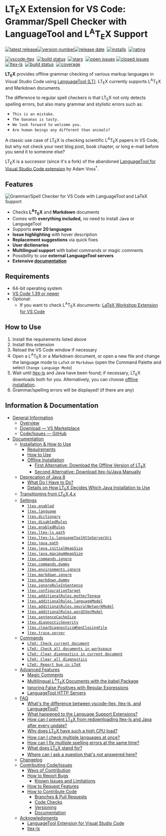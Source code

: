<!--
   - Copyright (C) 2020 Julian Valentin, LTeX Development Community
   -
   - This Source Code Form is subject to the terms of the Mozilla Public
   - License, v. 2.0. If a copy of the MPL was not distributed with this
   - file, You can obtain one at https://mozilla.org/MPL/2.0/.
   -->

# LT<sub>E</sub>X Extension for VS Code: Grammar/Spell Checker with LanguageTool and L<sup>A</sup>T<sub>E</sub>X Support

[![latest release](https://badgen.net/badge/-/release/585858?label=)![version number](https://badgen.net/vs-marketplace/v/valentjn.vscode-ltex?label=)![release date](https://badgen.net/github/last-commit/valentjn/vscode-ltex/release?label=)][marketplace]&nbsp;
[![installs](https://badgen.net/vs-marketplace/i/valentjn.vscode-ltex)][marketplace]&nbsp;
[![rating](https://badgen.net/vs-marketplace/rating/valentjn.vscode-ltex)][marketplace]

[![vscode-ltex](https://badgen.net/github/license/valentjn/vscode-ltex?label=vscode-ltex)](https://github.com/valentjn/vscode-ltex)&nbsp;
[![build status](https://badgen.net/travis/valentjn/vscode-ltex/release)](https://www.travis-ci.org/valentjn/vscode-ltex)&nbsp;
[![stars](https://badgen.net/github/stars/valentjn/vscode-ltex)](https://github.com/valentjn/vscode-ltex)&nbsp;
[![open issues](https://badgen.net/github/open-issues/valentjn/vscode-ltex?label=open/closed%20issues&color=blue)](https://github.com/valentjn/vscode-ltex/issues)&nbsp;[![closed issues](https://badgen.net/github/closed-issues/valentjn/vscode-ltex?label=)](https://github.com/valentjn/vscode-ltex/issues)\
[![ltex-ls](https://badgen.net/github/license/valentjn/ltex-ls?label=ltex-ls)](https://github.com/valentjn/ltex-ls)&nbsp;
[![build status](https://badgen.net/travis/valentjn/vscode-ltex/release)](https://www.travis-ci.org/valentjn/ltex-ls)&nbsp;
[![coverage](https://badgen.net/coveralls/c/github/valentjn/ltex-ls/release)](https://coveralls.io/github/valentjn/ltex-ls)

**LT<sub>E</sub>X** provides offline grammar checking of various markup languages in Visual Studio Code using [LanguageTool (LT)](https://languagetool.org/). LT<sub>E</sub>X currently supports L<sup>A</sup>T<sub>E</sub>X and Markdown documents.

The difference to regular spell checkers is that LT<sub>E</sub>X not only detects spelling errors, but also many grammar and stylistic errors such as:

- `This is an mistake.`
- `The bananas is tasty.`
- `We look forward to welcome you.`
- `Are human beings any different than animals?`

A classic use case of LT<sub>E</sub>X is checking scientific L<sup>A</sup>T<sub>E</sub>X papers in VS Code, but why not check your next blog post, book chapter, or long e-mail before you send it to someone else?

LT<sub>E</sub>X is a successor (since it's a fork) of the abandoned [LanguageTool for Visual Studio Code extension](https://github.com/adamvoss/vscode-languagetool) by Adam Voss<sup>†</sup>.

## Features

![Grammar/Spell Checker for VS Code with LanguageTool and LaTeX Support](https://github.com/valentjn/vscode-ltex/raw/release/img/banner-ltex.png)

- Checks **L<sup>A</sup>T<sub>E</sub>X** and **Markdown** documents
- Comes with **everything included,** no need to install Java or LanguageTool
- Supports **over 20 languages**
- **Issue highlighting** with hover description
- **Replacement suggestions** via quick fixes
- **User dictionaries**
- **Multilingual support** with babel commands or magic comments
- Possibility to use **external LanguageTool servers**
- **Extensive [documentation](https://valentjn.github.io/vscode-ltex/)**

## Requirements

- 64-bit operating system
- [VS Code 1.39 or newer](https://code.visualstudio.com/)
- Optional:
  - If you want to check L<sup>A</sup>T<sub>E</sub>X documents: [LaTeX Workshop Extension for VS Code](https://marketplace.visualstudio.com/items?itemName=James-Yu.latex-workshop)

## How to Use

1. Install the requirements listed above
2. Install this extension
3. Reload the VS Code window if necessary
4. Open a L<sup>A</sup>T<sub>E</sub>X or a Markdown document, or open a new file and change the language mode to `LaTeX` or `Markdown` (open the Command Palette and select `Change Language Mode`)
5. Wait until [ltex-ls](https://valentjn.github.io/vscode-ltex/docs/faq.html#whats-the-difference-between-vscode-ltex-ltex-ls-and-languagetool) and Java have been found; if necessary, LT<sub>E</sub>X downloads both for you. Alternatively, you can choose [offline installation](https://valentjn.github.io/vscode-ltex/docs/installation-how-to-use.html#offline-installation).
6. Grammar/spelling errors will be displayed! (if there are any)

## Information & Documentation

- [General Information](https://valentjn.github.io/vscode-ltex/index.html)
  - [Overview](https://valentjn.github.io/vscode-ltex/index.html)
  - [Download — VS Marketplace](https://marketplace.visualstudio.com/items?itemName=valentjn.vscode-ltex)
  - [Code/Issues — GitHub](https://github.com/valentjn/vscode-ltex)
- [Documentation](https://valentjn.github.io/vscode-ltex/docs/installation-how-to-use.html)
  - [Installation & How to Use](https://valentjn.github.io/vscode-ltex/docs/installation-how-to-use.html)
    - [Requirements](https://valentjn.github.io/vscode-ltex/docs/installation-how-to-use.html#requirements)
    - [How to Use](https://valentjn.github.io/vscode-ltex/docs/installation-how-to-use.html#how-to-use)
    - [Offline Installation](https://valentjn.github.io/vscode-ltex/docs/installation-how-to-use.html#offline-installation)
      - [First Alternative: Download the Offline Version of LT<sub>E</sub>X](https://valentjn.github.io/vscode-ltex/docs/installation-how-to-use.html#first-alternative-download-the-offline-version-of-ltex)
      - [Second Alternative: Download ltex-ls/Java Manually](https://valentjn.github.io/vscode-ltex/docs/installation-how-to-use.html#second-alternative-download-ltex-lsjava-manually)
  - [Deprecation of Java 8](https://valentjn.github.io/vscode-ltex/docs/deprecation-of-java-8.html)
    - [What Do I Have to Do?](https://valentjn.github.io/vscode-ltex/docs/deprecation-of-java-8.html#what-do-i-have-to-do)
    - [Details on How LT<sub>E</sub>X Decides Which Java Installation to Use](https://valentjn.github.io/vscode-ltex/docs/deprecation-of-java-8.html#details-on-how-ltex-decides-which-java-installation-to-use)
  - [Transitioning from LT<sub>E</sub>X 4.x](https://valentjn.github.io/vscode-ltex/docs/transitioning-from-ltex-4x.html)
  - [Settings](https://valentjn.github.io/vscode-ltex/docs/settings.html)
    - [`ltex.enabled`](https://valentjn.github.io/vscode-ltex/docs/settings.html#ltexenabled)
    - [`ltex.language`](https://valentjn.github.io/vscode-ltex/docs/settings.html#ltexlanguage)
    - [`ltex.dictionary`](https://valentjn.github.io/vscode-ltex/docs/settings.html#ltexdictionary)
    - [`ltex.disabledRules`](https://valentjn.github.io/vscode-ltex/docs/settings.html#ltexdisabledrules)
    - [`ltex.enabledRules`](https://valentjn.github.io/vscode-ltex/docs/settings.html#ltexenabledrules)
    - [`ltex.ltex-ls.path`](https://valentjn.github.io/vscode-ltex/docs/settings.html#ltexltex-lspath)
    - [`ltex.ltex-ls.languageToolHttpServerUri`](https://valentjn.github.io/vscode-ltex/docs/settings.html#ltexltex-lslanguagetoolhttpserveruri)
    - [`ltex.java.path`](https://valentjn.github.io/vscode-ltex/docs/settings.html#ltexjavapath)
    - [`ltex.java.initialHeapSize`](https://valentjn.github.io/vscode-ltex/docs/settings.html#ltexjavainitialheapsize)
    - [`ltex.java.maximumHeapSize`](https://valentjn.github.io/vscode-ltex/docs/settings.html#ltexjavamaximumheapsize)
    - [`ltex.commands.ignore`](https://valentjn.github.io/vscode-ltex/docs/settings.html#ltexcommandsignore)
    - [`ltex.commands.dummy`](https://valentjn.github.io/vscode-ltex/docs/settings.html#ltexcommandsdummy)
    - [`ltex.environments.ignore`](https://valentjn.github.io/vscode-ltex/docs/settings.html#ltexenvironmentsignore)
    - [`ltex.markdown.ignore`](https://valentjn.github.io/vscode-ltex/docs/settings.html#ltexmarkdownignore)
    - [`ltex.markdown.dummy`](https://valentjn.github.io/vscode-ltex/docs/settings.html#ltexmarkdowndummy)
    - [`ltex.ignoreRuleInSentence`](https://valentjn.github.io/vscode-ltex/docs/settings.html#ltexignoreruleinsentence)
    - [`ltex.configurationTarget`](https://valentjn.github.io/vscode-ltex/docs/settings.html#ltexconfigurationtarget)
    - [`ltex.additionalRules.motherTongue`](https://valentjn.github.io/vscode-ltex/docs/settings.html#ltexadditionalrulesmothertongue)
    - [`ltex.additionalRules.languageModel`](https://valentjn.github.io/vscode-ltex/docs/settings.html#ltexadditionalruleslanguagemodel)
    - [`ltex.additionalRules.neuralNetworkModel`](https://valentjn.github.io/vscode-ltex/docs/settings.html#ltexadditionalrulesneuralnetworkmodel)
    - [`ltex.additionalRules.word2VecModel`](https://valentjn.github.io/vscode-ltex/docs/settings.html#ltexadditionalrulesword2vecmodel)
    - [`ltex.sentenceCacheSize`](https://valentjn.github.io/vscode-ltex/docs/settings.html#ltexsentencecachesize)
    - [`ltex.diagnosticSeverity`](https://valentjn.github.io/vscode-ltex/docs/settings.html#ltexdiagnosticseverity)
    - [`ltex.clearDiagnosticsWhenClosingFile`](https://valentjn.github.io/vscode-ltex/docs/settings.html#ltexcleardiagnosticswhenclosingfile)
    - [`ltex.trace.server`](https://valentjn.github.io/vscode-ltex/docs/settings.html#ltextraceserver)
  - [Commands](https://valentjn.github.io/vscode-ltex/docs/commands.html)
    - [`LTeX: Check current document`](https://valentjn.github.io/vscode-ltex/docs/commands.html#ltex-check-current-document)
    - [`LTeX: Check all documents in workspace`](https://valentjn.github.io/vscode-ltex/docs/commands.html#ltex-check-all-documents-in-workspace)
    - [`LTeX: Clear diagnostics in current document`](https://valentjn.github.io/vscode-ltex/docs/commands.html#ltex-clear-diagnostics-in-current-document)
    - [`LTeX: Clear all diagnostics`](https://valentjn.github.io/vscode-ltex/docs/commands.html#ltex-clear-all-diagnostics)
    - [`LTeX: Report bug in LTeX`](https://valentjn.github.io/vscode-ltex/docs/commands.html#ltex-report-bug-in-ltex)
  - [Advanced Features](https://valentjn.github.io/vscode-ltex/docs/advanced-features.html)
    - [Magic Comments](https://valentjn.github.io/vscode-ltex/docs/advanced-features.html#magic-comments)
    - [Multilingual L<sup>A</sup>T<sub>E</sub>X Documents with the babel Package](https://valentjn.github.io/vscode-ltex/docs/advanced-features.html#multilingual-latex-documents-with-the-babel-package)
    - [Ignoring False Positives with Regular Expressions](https://valentjn.github.io/vscode-ltex/docs/advanced-features.html#ignoring-false-positives-with-regular-expressions)
    - [LanguageTool HTTP Servers](https://valentjn.github.io/vscode-ltex/docs/advanced-features.html#languagetool-http-servers)
  - [FAQ](https://valentjn.github.io/vscode-ltex/docs/faq.html)
    - [What's the difference between vscode-ltex, ltex-ls, and LanguageTool?](https://valentjn.github.io/vscode-ltex/docs/faq.html#whats-the-difference-between-vscode-ltex-ltex-ls-and-languagetool)
    - [What happened to the Language Support Extensions?](https://valentjn.github.io/vscode-ltex/docs/faq.html#what-happened-to-the-language-support-extensions)
    - [How can I prevent LT<sub>E</sub>X from redownloading ltex-ls and Java after every update?](https://valentjn.github.io/vscode-ltex/docs/faq.html#how-can-i-prevent-ltex-from-redownloading-ltex-ls-and-java-after-every-update)
    - [Why does LT<sub>E</sub>X have such a high CPU load?](https://valentjn.github.io/vscode-ltex/docs/faq.html#why-does-ltex-have-such-a-high-cpu-load)
    - [How can I check multiple languages at once?](https://valentjn.github.io/vscode-ltex/docs/faq.html#how-can-i-check-multiple-languages-at-once)
    - [How can I fix multiple spelling errors at the same time?](https://valentjn.github.io/vscode-ltex/docs/faq.html#how-can-i-fix-multiple-spelling-errors-at-the-same-time)
    - [What does LT<sub>E</sub>X stand for?](https://valentjn.github.io/vscode-ltex/docs/faq.html#what-does-ltex-stand-for)
    - [Where can I ask a question that's not answered here?](https://valentjn.github.io/vscode-ltex/docs/faq.html#where-can-i-ask-a-question-thats-not-answered-here)
  - [Changelog](https://valentjn.github.io/vscode-ltex/docs/changelog.html)
  - [Contributing Code/Issues](https://valentjn.github.io/vscode-ltex/docs/contributing-code-issues.html)
    - [Ways of Contribution](https://valentjn.github.io/vscode-ltex/docs/contributing-code-issues.html#ways-of-contribution)
    - [How to Report Bugs](https://valentjn.github.io/vscode-ltex/docs/contributing-code-issues.html#how-to-report-bugs)
      - [Known Issues and Limitations](https://valentjn.github.io/vscode-ltex/docs/contributing-code-issues.html#known-issues-and-limitations)
    - [How to Request Features](https://valentjn.github.io/vscode-ltex/docs/contributing-code-issues.html#how-to-request-features)
    - [How to Contribute Code](https://valentjn.github.io/vscode-ltex/docs/contributing-code-issues.html#how-to-contribute-code)
      - [Branches & Pull Requests](https://valentjn.github.io/vscode-ltex/docs/contributing-code-issues.html#branches--pull-requests)
      - [Code Checks](https://valentjn.github.io/vscode-ltex/docs/contributing-code-issues.html#code-checks)
      - [Versioning](https://valentjn.github.io/vscode-ltex/docs/contributing-code-issues.html#versioning)
      - [Documentation](https://valentjn.github.io/vscode-ltex/docs/contributing-code-issues.html#documentation)
  - [Acknowledgments](https://valentjn.github.io/vscode-ltex/docs/acknowledgments.html)
    - [LanguageTool Extension for Visual Studio Code](https://valentjn.github.io/vscode-ltex/docs/acknowledgments.html#languagetool-extension-for-visual-studio-code)
    - [ltex-ls](https://valentjn.github.io/vscode-ltex/docs/acknowledgments.html#ltex-ls)

[marketplace]: https://marketplace.visualstudio.com/items?itemName=valentjn.vscode-ltex
